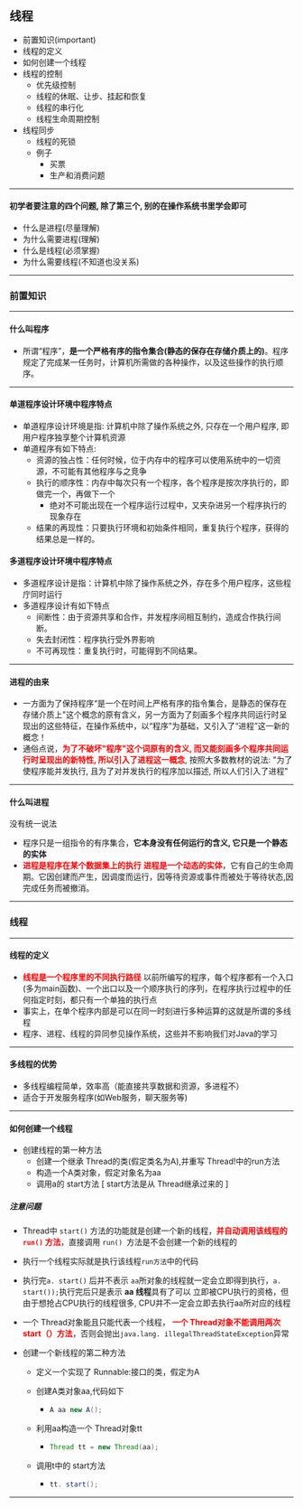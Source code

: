 ## 线程

- 前置知识(important)
- 线程的定义
- 如何创建一个线程
- 线程的控制
  - 优先级控制
  - 线程的休眠、让步、挂起和恢复
  - 线程的串行化
  - 线程生命周期控制
- 线程同步
  - 线程的死锁
  - 例子
    - 买票
    - 生产和消费问题



---

#### 初学者要注意的四个问题, 除了第三个, 别的在操作系统书里学会即可

- 什么是进程(尽量理解)
- 为什么需要进程(理解)
- 什么是线程(必须掌握)
- 为什么需要线程(不知道也没关系)

---

### 前置知识

---

#### 什么叫程序

- 所谓“程序”，**是一个严格有序的指令集合(静态的保存在存储介质上的)**。程序规定了完成某一任务时，计算机所需做的各种操作，以及这些操作的执行顺序。

---

#### 单道程序设计环境中程序特点

- 单道程序设计环境是指: 计算机中除了操作系统之外, 只存在一个用户程序, 即用户程序独享整个计算机资源
- 单道程序有如下特点: 
  - 资源的独占性：任何时候，位于内存中的程序可以使用系统中的一切资源，不可能有其他程序与之竞争
  - 执行的顺序性：内存中每次只有一个程序，各个程序是按次序执行的，即做完一个，再做下一个
    - 绝对不可能出现在一个程序运行过程中，又夹杂进另一个程序执行的现象存在
  - 结果的再现性：只要执行环境和初始条件相同，重复执行个程序，获得的结果总是一样的。



#### 多道程序设计环境中程序特点

- 多道程序设计是指：计算机中除了操作系统之外，存在多个用户程序，这些程庁同时运行
- 多道程序设计有如下特点
  - 间断性：由于资源共享和合作，并发程序间相互制约，造成合作执行间断。
  - 失去封闭性：程序执行受外界影响
  - 不可再现性：重复执行时，可能得到不同结果。

---

#### 进程的由来

- 一方面为了保持程序“是一个在时间上严格有序的指令集合，是静态的保存在存储介质上"这个概念的原有含义，另一方面为了刻画多个程序共同运行时呈现出的这些特征，在操作系统中，以“程序”为基础，又引入了“进程”这一新的概念！
- 通俗点说，<strong style="color:red;">为了不破坏"程序"这个词原有的含义, 而又能刻画多个程序共同运行时呈现出的新特性, 所以引入了进程这一概念</strong>, 按照大多数教材的说法: "为了使程序能并发执行, 且为了对并发执行的程序加以描述, 所以人们引入了进程"

---

#### 什么叫进程

没有统一说法

- 程序只是一组指令的有序集合，**它本身没有任何运行的含义, 它只是一个静态的实体**
- <strong style="color:red;">进程是程序在某个数据集上的执行</strong>
  <strong style="color:red;">进程是一个动态的实体</strong>，它有自己的生命周期。它因创建而产生，因调度而运行，因等待资源或事件而被处于等待状态,因完成任务而被撤消。



---

### 线程

---

#### 线程的定义

- <strong style="color:red;">线程是一个程序里的不同执行路径</strong>
  以前所编写的程序，每个程序都有一个入口(多为main函数)、一个出口以及一个顺序执行的序列，在程序执行过程中的任何指定时刻，都只有一个单独的执行点
- 事实上，在单个程序内部是可以在同一时刻进行多种运算的这就是所谓的多线程
- 程序、进程、线程的异同参见操作系统，这些并不影响我们对Java的学习

---

#### 多线程的优势

- 多线程编程简单，效率高（能直接共享数据和资源，多进程不）
- 适合于开发服务程序(如Web服务，聊天服务等)

---

#### 如何创建一个线程

- 创建线程的第一种方法
  - 创建一个继承 Thread的类(假定类名为A),并重写 Thread!中的run方法
  - 构造一个A类对象，假定对象名为aa
  - 调用a的 start方法 [ start方法是从 Thread继承过来的 ]



##### 注意问题

- Thread中 `start()` 方法的功能就是创建一个新的线程，<strong style="color:red;">并自动调用该线程的` run()` 方法</strong>，直接调用 `run() `方法是不会创建一个新的线程的
- 执行一个线程实际就是执行该线程`run方法`中的代码
- 执行完`a. start()` 后并不表示 `aa`所对象的线程就一定会立即得到执行，`a. start());`执行完后只是表示 **aa 线程**具有了可以
  立即被CPU执行的资格，但由于想抢占CPU执行的线程很多, CPU并不一定会立即去执行aa所对应的线程
- 一个 Thread对象能且只能代表一个线程，
  <strong style="color:red;">一个 Thread对象不能调用两次 start（）方法</strong>，否则会抛出`java.lang. illegalThreadStateException`异常



- 创建一个新线程的第二种方法

  - 定义一个实现了 Runnable:接口的类，假定为A

  - 创建A类对象aa,代码如下
    - ```java
      A aa new A();
      ```

  - 利用aa构造一个 Thread对象tt

    - ```java
      Thread tt = new Thread(aa);
      ```

  - 调用t中的 start方法

    - ```java
      tt. start();
      ```




---

